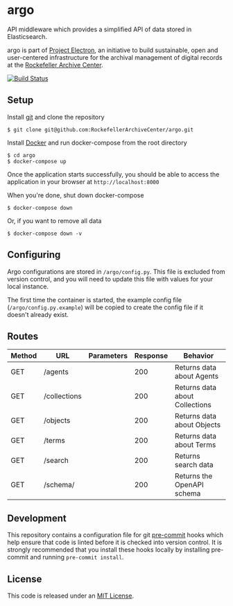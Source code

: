 # argo

API middleware which provides a simplified API of data stored in Elasticsearch.

argo is part of [Project Electron](https://github.com/RockefellerArchiveCenter/project_electron), an initiative to build sustainable, open and user-centered infrastructure for the archival management of digital records at the [Rockefeller Archive Center](http://rockarch.org/).

[![Build Status](https://travis-ci.com/RockefellerArchiveCenter/argo.svg?branch=base)](https://travis-ci.org/RockefellerArchiveCenter/argo)

## Setup

Install [git](https://git-scm.com/) and clone the repository

    $ git clone git@github.com:RockefellerArchiveCenter/argo.git

Install [Docker](https://store.docker.com/search?type=edition&offering=community) and run docker-compose from the root directory

    $ cd argo
    $ docker-compose up

Once the application starts successfully, you should be able to access the application in your browser at `http://localhost:8000`

When you're done, shut down docker-compose

    $ docker-compose down

Or, if you want to remove all data

    $ docker-compose down -v


## Configuring

Argo configurations are stored in `/argo/config.py`. This file is excluded from version control, and you will need to update this file with values for your local instance.

The first time the container is started, the example config file (`/argo/config.py.example`) will be copied to create the config file if it doesn't already exist.


## Routes

| Method | URL | Parameters | Response  | Behavior  |
|--------|-----|---|---|---|
|GET|/agents||200|Returns data about Agents|
|GET|/collections||200|Returns data about Collections|
|GET|/objects||200|Returns data about Objects|
|GET|/terms||200|Returns data about Terms|
|GET|/search||200|Returns search data|
|GET|/schema/||200|Returns the OpenAPI schema|


## Development

This repository contains a configuration file for git [pre-commit](https://pre-commit.com/) hooks which help ensure that code is linted before it is checked into version control. It is strongly recommended that you install these hooks locally by installing pre-commit and running `pre-commit install`.


## License

This code is released under an [MIT License](LICENSE).
